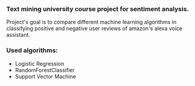 ### Text mining university course project for sentiment analysis. 

Project's goal is to compare different machine learning algorithms in classifying positive and negative user reviews of amazon's alexa voice assistant.

### Used algorithms:

* Logistic Regression
* RandomForestClassifier
* Support Vector Machine



